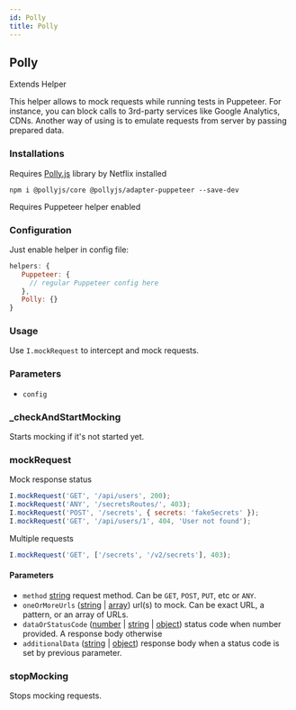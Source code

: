 ```yaml
---
id: Polly
title: Polly
---
```


<!-- Generated by documentation.js. Update this documentation by updating the source code. -->

## Polly

Extends Helper

This helper allows to mock requests while running tests in Puppeteer.
For instance, you can block calls to 3rd-party services like Google Analytics, CDNs.
Another way of using is to emulate requests from server by passing prepared data.

### Installations

Requires [Polly.js][1] library by Netflix installed

    npm i @pollyjs/core @pollyjs/adapter-puppeteer --save-dev

Requires Puppeteer helper enabled

### Configuration

Just enable helper in config file:

```js
helpers: {
   Puppeteer: {
     // regular Puppeteer config here
   },
   Polly: {}
}
```

### Usage

Use `I.mockRequest` to intercept and mock requests.

### Parameters

-   `config`  

### \_checkAndStartMocking

Starts mocking if it's not started yet.

### mockRequest

Mock response status

```js
I.mockRequest('GET', '/api/users', 200);
I.mockRequest('ANY', '/secretsRoutes/', 403);
I.mockRequest('POST', '/secrets', { secrets: 'fakeSecrets' });
I.mockRequest('GET', '/api/users/1', 404, 'User not found');
```

Multiple requests

```js
I.mockRequest('GET', ['/secrets', '/v2/secrets'], 403);
```

#### Parameters

-   `method` [string][2] request method. Can be `GET`, `POST`, `PUT`, etc or `ANY`.
-   `oneOrMoreUrls` ([string][2] \| [array][3]) url(s) to mock. Can be exact URL, a pattern, or an array of URLs.
-   `dataOrStatusCode` ([number][4] \| [string][2] \| [object][5]) status code when number provided. A response body otherwise
-   `additionalData` ([string][2] \| [object][5]) response body when a status code is set by previous parameter. 

### stopMocking

Stops mocking requests.

[1]: https://netflix.github.io/pollyjs/#/

[2]: https://developer.mozilla.org/docs/Web/JavaScript/Reference/Global_Objects/String

[3]: https://developer.mozilla.org/docs/Web/JavaScript/Reference/Global_Objects/Array

[4]: https://developer.mozilla.org/docs/Web/JavaScript/Reference/Global_Objects/Number

[5]: https://developer.mozilla.org/docs/Web/JavaScript/Reference/Global_Objects/Object
